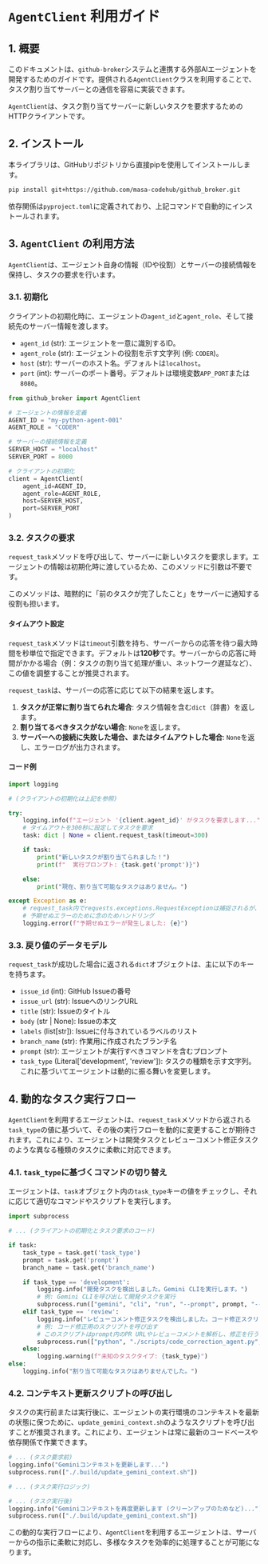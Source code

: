 # `AgentClient` 利用ガイド

## 1. 概要

このドキュメントは、`github-broker`システムと連携する外部AIエージェントを開発するためのガイドです。提供される`AgentClient`クラスを利用することで、タスク割り当てサーバーとの通信を容易に実装できます。

`AgentClient`は、タスク割り当てサーバーに新しいタスクを要求するためのHTTPクライアントです。

## 2. インストール

本ライブラリは、GitHubリポジトリから直接pipを使用してインストールします。

```bash
pip install git+https://github.com/masa-codehub/github_broker.git
```

依存関係は`pyproject.toml`に定義されており、上記コマンドで自動的にインストールされます。

## 3. `AgentClient` の利用方法

`AgentClient`は、エージェント自身の情報（IDや役割）とサーバーの接続情報を保持し、タスクの要求を行います。

### 3.1. 初期化

クライアントの初期化時に、エージェントの`agent_id`と`agent_role`、そして接続先のサーバー情報を渡します。

- `agent_id` (str): エージェントを一意に識別するID。
- `agent_role` (str): エージェントの役割を示す文字列 (例: `CODER`)。
- `host` (str): サーバーのホスト名。デフォルトは`localhost`。
- `port` (int): サーバーのポート番号。デフォルトは環境変数`APP_PORT`または`8080`。

```python
from github_broker import AgentClient

# エージェントの情報を定義
AGENT_ID = "my-python-agent-001"
AGENT_ROLE = "CODER"

# サーバーの接続情報を定義
SERVER_HOST = "localhost"
SERVER_PORT = 8000

# クライアントの初期化
client = AgentClient(
    agent_id=AGENT_ID,
    agent_role=AGENT_ROLE,
    host=SERVER_HOST,
    port=SERVER_PORT
)
```

### 3.2. タスクの要求

`request_task`メソッドを呼び出して、サーバーに新しいタスクを要求します。エージェントの情報は初期化時に渡しているため、このメソッドに引数は不要です。

このメソッドは、暗黙的に「前のタスクが完了したこと」をサーバーに通知する役割も担います。

#### タイムアウト設定

`request_task`メソッドは`timeout`引数を持ち、サーバーからの応答を待つ最大時間を秒単位で指定できます。デフォルトは**120秒**です。サーバーからの応答に時間がかかる場合（例：タスクの割り当て処理が重い、ネットワーク遅延など）、この値を調整することが推奨されます。

`request_task`は、サーバーの応答に応じて以下の結果を返します。

1.  **タスクが正常に割り当てられた場合**: タスク情報を含む`dict`（辞書）を返します。
2.  **割り当てるべきタスクがない場合**: `None`を返します。
3.  **サーバーへの接続に失敗した場合、またはタイムアウトした場合**: `None`を返し、エラーログが出力されます。

#### コード例

```python
import logging

# (クライアントの初期化は上記を参照)

try:
    logging.info(f"エージェント '{client.agent_id}' がタスクを要求します...")
    # タイムアウトを300秒に設定してタスクを要求
    task: dict | None = client.request_task(timeout=300)

    if task:
        print("新しいタスクが割り当てられました！")
        print(f"  実行プロンプト: {task.get('prompt')}")

    else:
        print("現在、割り当て可能なタスクはありません。")

except Exception as e:
    # request_task内でrequests.exceptions.RequestExceptionは捕捉されるが、
    # 予期せぬエラーのために念のためハンドリング
    logging.error(f"予期せぬエラーが発生しました: {e}")

```

### 3.3. 戻り値のデータモデル

`request_task`が成功した場合に返される`dict`オブジェクトは、主に以下のキーを持ちます。

- `issue_id` (int): GitHub Issueの番号
- `issue_url` (str): IssueへのリンクURL
- `title` (str): Issueのタイトル
- `body` (str | None): Issueの本文
- `labels` (list[str]): Issueに付与されているラベルのリスト
- `branch_name` (str): 作業用に作成されたブランチ名
- `prompt` (str): エージェントが実行すべきコマンドを含むプロンプト
- `task_type` (Literal['development', 'review']): タスクの種類を示す文字列。これに基づいてエージェントは動的に振る舞いを変更します。

## 4. 動的なタスク実行フロー

`AgentClient`を利用するエージェントは、`request_task`メソッドから返される`task_type`の値に基づいて、その後の実行フローを動的に変更することが期待されます。これにより、エージェントは開発タスクとレビューコメント修正タスクのような異なる種類のタスクに柔軟に対応できます。

### 4.1. `task_type`に基づくコマンドの切り替え

エージェントは、`task`オブジェクト内の`task_type`キーの値をチェックし、それに応じて適切なコマンドやスクリプトを実行します。

```python
import subprocess

# ... (クライアントの初期化とタスク要求のコード)

if task:
    task_type = task.get('task_type')
    prompt = task.get('prompt')
    branch_name = task.get('branch_name')

    if task_type == 'development':
        logging.info("開発タスクを検出しました。Gemini CLIを実行します。")
        # 例: Gemini CLIを呼び出して開発タスクを実行
        subprocess.run(["gemini", "cli", "run", "--prompt", prompt, "--branch", branch_name])
    elif task_type == 'review':
        logging.info("レビューコメント修正タスクを検出しました。コード修正スクリプトを実行します。")
        # 例: コード修正用のスクリプトを呼び出す
        # このスクリプトはprompt内のPR URLやレビューコメントを解析し、修正を行う
        subprocess.run(["python", "./scripts/code_correction_agent.py", "--prompt", prompt, "--branch", branch_name])
    else:
        logging.warning(f"未知のタスクタイプ: {task_type}")
else:
    logging.info("割り当て可能なタスクはありませんでした。")
```

### 4.2. コンテキスト更新スクリプトの呼び出し

タスクの実行前または実行後に、エージェントの実行環境のコンテキストを最新の状態に保つために、`update_gemini_context.sh`のようなスクリプトを呼び出すことが推奨されます。これにより、エージェントは常に最新のコードベースや依存関係で作業できます。

```python
# ... (タスク要求前)
logging.info("Geminiコンテキストを更新します...")
subprocess.run(["./.build/update_gemini_context.sh"])

# ... (タスク実行ロジック)

# ... (タスク実行後)
logging.info("Geminiコンテキストを再度更新します (クリーンアップのためなど)...")
subprocess.run(["./.build/update_gemini_context.sh"])
```

この動的な実行フローにより、`AgentClient`を利用するエージェントは、サーバーからの指示に柔軟に対応し、多様なタスクを効率的に処理することが可能になります。
